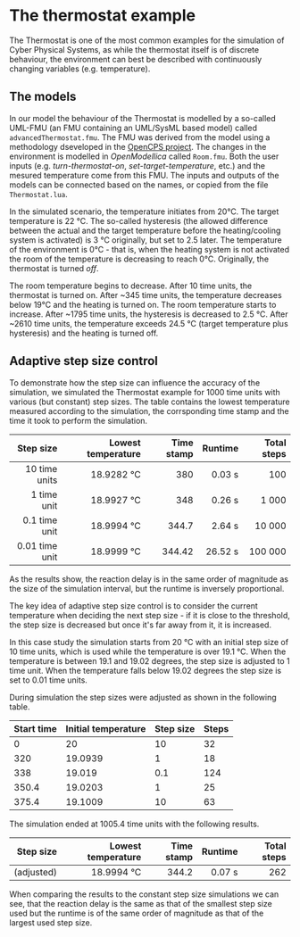 # The thermostat example

The Thermostat is one of the most common examples for the simulation of Cyber Physical Systems, as while the thermostat itself is of discrete behaviour, the environment can best be described with continuously changing variables (e.g. temperature).

## The models

In our model the behaviour of the Thermostat is modelled by a so-called UML-FMU (an FMU containing an UML/SysML based model) called `advancedThermostat.fmu`. The FMU was derived from the model using a methodology dseveloped in the [OpenCPS project](https://opencps.eu/). The changes in the environment is modelled in _OpenModellica_ called `Room.fmu`. Both the user inputs (e.g. _turn-thermostat-on_, _set-target-temperature_, etc.) and the mesured temperature come from this FMU. The inputs and outputs of the models can be connected based on the names, or copied from the file `Thermostat.lua`.

In the simulated scenario, the temperature initiates from 20°C. The target temperature is 22 °C. The so-called hysteresis (the allowed difference between the actual and the target temperature before the heating/cooling system is activated) is 3 °C originally, but set to 2.5 later. The temperature of the environment is 0°C - that is, when the heating system is not activated the room of the temperature is decreasing to reach 0°C. Originally, the thermostat is turned _off_. 

The room temperature begins to decrease. After 10 time units, the thermostat is turned on. After ~345 time units, the temperature decreases below 19°C and the heating is turned on. The room temperature starts to increase. After ~1795 time units, the hysteresis is decreased to 2.5 °C. After ~2610 time units, the temperature exceeds 24.5 °C (target temperature plus hysteresis) and the heating is turned off.

## Adaptive step size control

To demonstrate how the step size can influence the accuracy of the simulation, we simulated the Thermostat example for 1000 time units with various (but constant) step sizes. The table contains the lowest temperature measured according to the simulation, the corrsponding time stamp and the time it took to perform the simulation.


| Step size      | Lowest temperature | Time stamp | Runtime | Total steps |
| --------------:| ------------------:| ----------:| -------:| -----------:|
| 10 time units  |         18.9282 °C |        380 |  0.03 s |         100 |
|  1 time unit   |         18.9927 °C |        348 |  0.26 s |       1 000 |
| 0.1 time unit  |         18.9994 °C |      344.7 |  2.64 s |      10 000 |
| 0.01 time unit |         18.9999 °C |     344.42 | 26.52 s |     100 000 |

As the results show, the reaction delay is in the same order of magnitude as the size of the simulation interval, but the runtime is inversely proportional. 

The key idea of adaptive step size control is to consider the current temperature when deciding the next step size - if it is close to the threshold, the step size is decreased but once it's far away from it, it is increased.

In this case study the simulation starts from 20 °C with an initial step size of 10 time units, which is used while the temperature is over 19.1 °C. When the temperature is between 19.1 and 19.02 degrees, the step size is adjusted to 1 time unit. When the temperature falls below 19.02 degrees the step size is set to 0.01 time units.

During simulation the step sizes were adjusted as shown in the following table.

| Start time | Initial temperature | Step size | Steps |
| ---------- | ------------------- | --------- | ----- |
|      0     |      20             |  10       |  32   |
|   320	     |  19.0939            |    1      |  18   |
|    338     |      19.019         |  0.1      |  124  |
|   350.4    |  19.0203            |    1      |  25   |
|   375.4    |  19.1009            |    10     |  63   |

The simulation ended at 1005.4 time units with the following results.

| Step size      | Lowest temperature | Time stamp | Runtime | Total steps |
| --------------:| ------------------:| ----------:| -------:| -----------:|
| (adjusted)     |         18.9994 °C |     344.2  |  0.07 s |       262   |

When comparing the results to the constant step size simulations we can see, that the reaction delay is the same as that of the smallest step size used but the runtime is of the same order of magnitude as that of the largest used step size.





